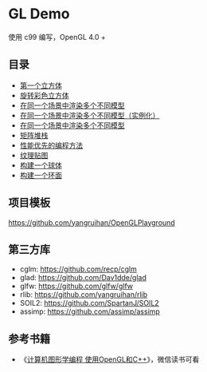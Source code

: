 # GL Demo

使用 c99 编写，OpenGL 4.0 +

## 目录

- [第一个立方体](./projects/p4_5_1)
- [旋转彩色立方体](./projects/p4_5_2)
- [在同一个场景中渲染多个不同模型](./projects/p4_6_1)
- [在同一个场景中渲染多个不同模型（实例化）](./projects/p4_6_2)
- [在同一个场景中渲染多个不同模型](./projects/p4_7_1)
- [矩阵堆栈](./projects/p4_8_1)
- [性能优先的编程方法](./projects/p4_11_1)
- [纹理贴图](./projects/p5_3_1)
- [构建一个球体](./projects/p6_1_1)
- [构建一个环面](./projects/p6_2_1)

## 项目模板

https://github.com/yangruihan/OpenGLPlayground

## 第三方库

- cglm: https://github.com/recp/cglm
- glad: https://github.com/Dav1dde/glad
- glfw: https://github.com/glfw/glfw
- rlib: https://github.com/yangruihan/rlib
- SOIL2: https://github.com/SpartanJ/SOIL2
- assimp: https://github.com/assimp/assimp

## 参考书籍

- 《[计算机图形学编程 使用OpenGL和C++](https://book.douban.com/subject/34987432/)》，微信读书可看
